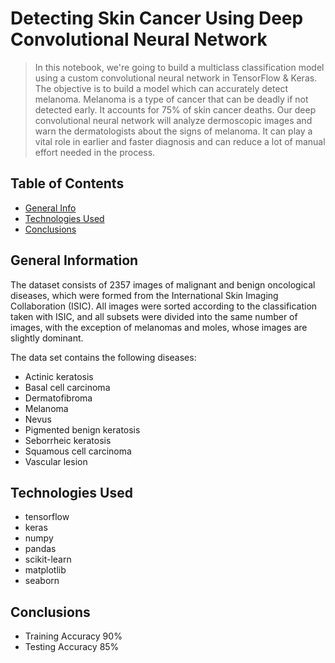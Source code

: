 # Detecting Skin Cancer Using Deep Convolutional Neural Network
> In this notebook, we're going to build a multiclass classification model using a custom convolutional neural network in TensorFlow & Keras. The objective is to build a model which can accurately detect melanoma. Melanoma is a type of cancer that can be deadly if not detected early. It accounts for 75% of skin cancer deaths. Our deep convolutional neural network will analyze dermoscopic images and warn the dermatologists about the signs of melanoma. It can play a vital role in earlier and faster diagnosis and can reduce a lot of manual effort needed in the process.


## Table of Contents
* [General Info](#general-information)
* [Technologies Used](#technologies-used)
* [Conclusions](#conclusions)

<!-- You can include any other section that is pertinent to your problem -->

## General Information
The dataset consists of 2357 images of malignant and benign oncological diseases, which were formed from the International Skin Imaging Collaboration (ISIC). All images were sorted according to the classification taken with ISIC, and all subsets were divided into the same number of images, with the exception of melanomas and moles, whose images are slightly dominant.

The data set contains the following diseases:
- Actinic keratosis
- Basal cell carcinoma
- Dermatofibroma
- Melanoma
- Nevus
- Pigmented benign keratosis
- Seborrheic keratosis
- Squamous cell carcinoma
- Vascular lesion

<!-- You don't have to answer all the questions - just the ones relevant to your project. -->

## Technologies Used
- tensorflow
- keras
- numpy
- pandas
- scikit-learn
- matplotlib
- seaborn

<!-- You don't have to answer all the questions - just the ones relevant to your project. -->

## Conclusions
- Training Accuracy 90%
- Testing Accuracy 85%

<!-- As the libraries versions keep on changing, it is recommended to mention the version of library used in this project -->

<!-- Optional -->
<!-- ## License -->
<!-- This project is open source and available under the [... License](). -->

<!-- You don't have to include all sections - just the one's relevant to your project -->